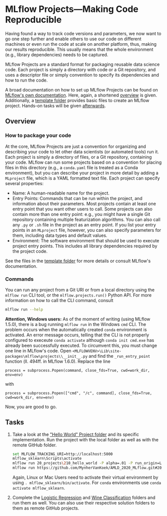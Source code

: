 # MLflow Projects&mdash;Making Code Reproducible
Having found a way to track code versions and parameters, we now want to go one step further and
enable others to use our code on different machines or even run the code at scale on another
platform, thus, making our results reproducible. This usually means that the whole environment
(e.g., library dependencies) needs to be captured.

MLflow Projects are a standard format for packaging reusable data science code. Each project is
simply a directory with code or a Git repository, and uses a descriptor file or simply convention to
specify its dependencies and how to run the code.

A broad documentation on how to set up MLflow Projects can be found on
[MLflow's own documentation](https://www.mlflow.org/docs/latest/projects.html#). Here, again, a
shortened [overview](#overview) is given. Additionally, a
[template folder](200_mlflow_project_template) provides basic files to create an MLflow project.
Hands-on tasks will be given [afterwards](#tasks).

## Overview
### How to package your code
At the core, MLflow Projects are just a convention for organizing and describing your code to let
other data scientists (or automated tools) run it. Each project is simply a directory of files, or a
Git repository, containing your code. MLflow can run some projects based on a convention for placing
files in this directory (e.g., a `conda.yaml` file is treated as a Conda environment), but you can
describe your project in more detail by adding a `MLproject` file, which is a YAML formatted text
file. Each project can specify several properties:
* Name:  A human-readable name for the project.
* Entry Points: Commands that can be run within the project, and information about their parameters.
  Most projects contain at least one entry point that you want other users to call. Some projects
  can also contain more than one entry point: e.g., you might have a single Git repository
  containing multiple featurization algorithms. You can also call any `.py` or `.sh` file in the
  project as an entry point. If you list your entry points in an `MLproject` file, however, you can
  also specify parameters for them, including data types and default values.
* Environment: The software environment that should be used to execute project entry points. This
  includes all library dependencies required by the project code.

See the files in the [template folder](./200_mlflow_project_template) for more details or consult
MLflow's documentation.

### Commands
You can run any project from a Git URI or from a local directory using the `mlflow run` CLI tool, or
the `mlflow.projects.run()` Python API. For more information on how to call the CLI command, consult
```bash
mlflow run --help
```
**Attention, Windows users:** As of the moment of writing (using MLflow 1.5.0), there is a bug
running `mlflow run` in the Windows `cmd` CLI. The problem occurs when the automatically created
`conda` environment is activated. An error message occurs, telling that the CLI is not properly
configured to execeute `conda activate` although `conda init cmd.exe` has already been successfully
executed. To circumvent this, you must change one line in MLflow's code. Open
`<MLFLOWVENV>\Lib\site-packages\mlflow\projects\\__init__.py` and find the `_run_entry_point`
function (ll. 494ff. in MLflow 1.6.0). Replace the line
```
process = subprocess.Popen(command, close_fds=True, cwd=work_dir, env=env)
```
with
```
process = subprocess.Popen(["cmd", "/c", command], close_fds=True, cwd=work_dir, env=env)
```
Now, you are good to go.

## Tasks
1. Take a look at the ["Hello World" Project folder](./210_hello_world) and its specific
   implementation. Run the project with the local folder as well as with the remote GitHub folder.
   ```bash
   set MLFLOW_TRACKING_URI=http://localhost:5000
   mlflow_sklearn\Scripts\activate
   mlflow run 20_projects\210_hello_world -P alpha=.01 -P run_origin=LocalRun -P log_artifact=True
   mlflow run https://github.com/MynherVanKoek/AMLD_2020_MLflow.git#20_projects/210_hello_world -P alpha=.01 -P run_origin=GitRun -P log_artifact=True
   ```
   Again, Linux or Mac Users need to activate their virtual environment by using `. mlflow_sklearn/bin/activate`. For `conda` environments use `conda activate mlflow_sklearn`.

2. Complete the [Logistic Regression](./221_sklearn_logreg) and
   [Wine Classification](./231_sklearn_elasticnet_wine) folders and run them as well. You can also
   use their respective solution folders to them as remote GitHub projects.
